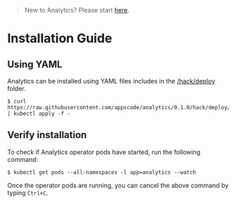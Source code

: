 > New to Analytics? Please start [here](/docs/tutorial.md).

# Installation Guide

## Using YAML
Analytics can be installed using YAML files includes in the [/hack/deploy](/hack/deploy) folder.

```console
$ curl https://raw.githubusercontent.com/appscode/analytics/0.1.0/hack/deploy/analytics.yaml | kubectl apply -f -
```

## Verify installation
To check if Analytics operator pods have started, run the following command:
```console
$ kubectl get pods --all-namespaces -l app=analytics --watch
```

Once the operator pods are running, you can cancel the above command by typing `Ctrl+C`.
